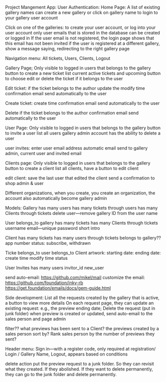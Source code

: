 Project Mangement App:
User Authentication:
Home Page:
A list of existing gallery names
can create a new gallery
or click on gallery name to login to your gallery user account

Click on one of the galleries:
to create your user account, or log into your user account
only user emails that is stored in the database can be created or logged in
If the user email is not registered, the login page shows that this email has not been invited
if the user is registered at a different gallery, show a message saying, redirecting to the right gallery page

Navigation menu:
All tickets, Users, Clients, Logout

Gallery Page;
Only visible to logged in users that belongs to the gallery
button to create a new ticket
list current active tickets and upcoming
button to choose edit or delete the ticket if it belongs to the user


Edit ticket:
if the ticket belongs to the author
update the modify time
confirmation email send automatically to the user

Create ticket:
create time
confirmation email send automatically to the user

Delete
if the ticket belongs to the author
confirmation email send automatically to the user

User Page:
Only visible to logged in users that belongs to the gallery
button to invite a user
list all users
gallery admin account has the ability to delete a user

user invites:
enter user email address
automatic email send to gallery admin, current user and invited email


Clients page:
Only visible to logged in users that belongs to the gallery
button to create a client
list all clients, have a button to edit client

edit client:
save the last user that edited the client
send a confirmation to shop admin & user




Different organizations, when you create, you create an organization, the account also automatically become gallery admin

Models:
Gallery
has many users
has many tickets through users
has many Clients through tickets
delete user—remove gallery ID from the user
name

User
belongs_to gallery
has many tickets
has many Clients through tickets
username
email—unique
password
short intro

Client
has many tickets
has many users through tickets
belongs to gallery??
app number
status: subscribe, withdrawn


Ticke
belongs_to user
belongs_to Client
artwork:
starting date:
ending date:
create time
modify time
status

User Invites
has many users
invitor_id
new_user


send auto-email: https://github.com/mikel/mail
customize the email: https://github.com/foundation/inky-rb
https://get.foundation/emails/docs/gem-guide.html


Side development:
List all the requests created by the gallery that is active,  a button to view more details
On each request page, they can update an existing request: e.g., the preview ending date; Delete the request (put in junk folder)
when preview is created or updated, send auto-email to the sales person and page admin

filter?? what previews has been sent to a Client? the previews created by a sales person
sort by? Rank sales person by the number of previews they sent?

Header menu: Sign in—with a register code, only required at registration/ Login / Gallery Name, Logout, appears based on conditions

delete action put the preview request to a junk folder. So they can revisit what they created. If they abolished. If they want to delete permanently, they can go to the junk folder and delete permanently.